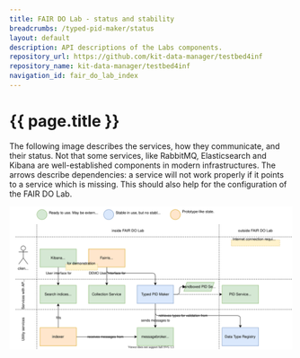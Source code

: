 ```yaml
---
title: FAIR DO Lab - status and stability
breadcrumbs: /typed-pid-maker/status
layout: default
description: API descriptions of the Labs components.
repository_url: https://github.com/kit-data-manager/testbed4inf
repository_name: kit-data-manager/testbed4inf
navigation_id: fair_do_lab_index
---
```


# {{ page.title }}

The following image describes the services, how they communicate, and their status. Not that some services, like RabbitMQ, Elasticsearch and Kibana are well-established components in modern infrastructures. The arrows describe dependencies: a service will not work properly if it points to a service which is missing. This should also help for the configuration of the FAIR DO Lab.

![status illustration of all components](../assets/images/fair-do-lab/status_components.drawio.svg)